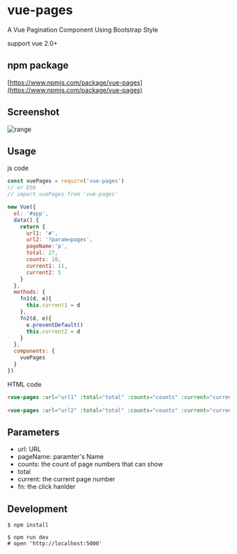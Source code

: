 # vue-pages

A Vue Pagination Component Using Bootstrap Style

support vue 2.0+


## npm package
[https://www.npmjs.com/package/vue-pages](https://www.npmjs.com/package/vue-pages)

## Screenshot
![range](https://raw.githubusercontent.com/ccforward/cc/master/vue-pages/img/pages.png)

## Usage

js code

```js
const vuePages = require('vue-pages')
// or ES6
// import vuePages from 'vue-pages'

new Vue({
  el: '#app',
  data() {
    return {
      url1: '#',
      url2: '?param=pages',
      pageName:'p',
      total: 27,
      counts: 10,
      current1: 11,
      current2: 5
    }
  },
  methods: {
    fn1(d, e){
      this.current1 = d
    },
    fn2(d, e){
      e.preventDefault()
      this.current2 = d
    }
  },
  components: {
    vuePages
  }
})
```

HTML code

```html
<vue-pages :url="url1" :total="total" :counts="counts" :current="current1" :fn="fn1"></vue-pages>
      
<vue-pages :url="url2" :total="total" :counts="counts" :current="current2" :fn="fn2"></vue-pages>
```

## Parameters
* url: URL
* pageName:  paramter's Name
* counts: the count of page numbers that can show
* total 
* current: the current page number
* fn: the click hanlder


## Development

```shell
$ npm install

$ npm run dev
# open 'http://localhost:5000'
```